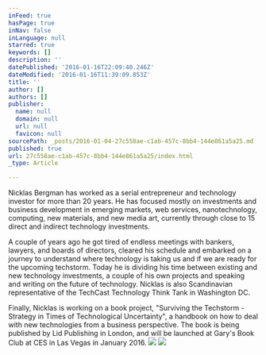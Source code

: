 ```yaml
---
inFeed: true
hasPage: true
inNav: false
inLanguage: null
starred: true
keywords: []
description: ''
datePublished: '2016-01-16T22:09:40.246Z'
dateModified: '2016-01-16T11:39:09.853Z'
title: ''
author: []
authors: []
publisher:
  name: null
  domain: null
  url: null
  favicon: null
sourcePath: _posts/2016-01-04-27c558ae-c1ab-457c-8bb4-144e861a5a25.md
published: true
url: 27c558ae-c1ab-457c-8bb4-144e861a5a25/index.html
_type: Article

---
```

Nicklas Bergman has worked as a serial entrepreneur and technology investor for more
than 20 years. He has focused mostly on investments and business development in
emerging markets, web services, nanotechnology, computing, new materials, and new
media art, currently through close to 15 direct and indirect technology investments.

A couple of years ago he got tired of endless meetings with bankers, lawyers, and boards
of directors, cleared his schedule and embarked on a journey to understand where
technology is taking us and if we are ready for the upcoming techstorm. Today he is
dividing his time between existing and new technology investments, a couple of his own
projects and speaking and writing on the future of technology. Nicklas is also Scandinavian
representative of the TechCast Technology Think Tank in Washington DC.

Finally, Nicklas is working on a book project, "Surviving the Techstorm - Strategy in Times
of Technological Uncertainty", a handbook on how to deal with new technologies from a
business perspective. The book is being published by Lid Publishing in London, and will be
launched at Gary's Book Club at CES in Las Vegas in January 2016\.
![](https://the-grid-user-content.s3-us-west-2.amazonaws.com/b8e0eb3e-7911-48b0-9c79-9debdd7724ae.jpg)
![](https://the-grid-user-content.s3-us-west-2.amazonaws.com/8318dcc2-d581-4164-8dc8-42e9903c9162.jpg)